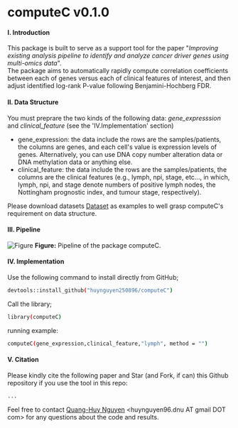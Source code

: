# computeC v0.1.0
#### I. Introduction
This package is built to serve as a support tool for the paper "*Improving existing analysis pipeline to identify and analyze cancer driver genes using multi-omics data*". </br> The package aims to automatically rapidly compute correlation coefficients between each of genes versus each of clinical features of interest, and then adjust identified log-rank P-value following Benjamini-Hochberg FDR. </br> 

#### II. Data Structure
You must preprare the two kinds of the following data: *gene_expresssion* and *clinical_feature* (see the 'IV.Implementation' section) 
- gene_expression: the data include the rows are the samples/patients, the columns are genes, and each cell's value is expression levels of genes. Alternatively, you can use DNA copy number alteration data or DNA methylation data or anything else.
- clinical_feature: the data include the rows are the samples/patients, the columns are the clinical features (e.g., lymph, npi, stage, etc..., in which, lymph, npi, and stage denote numbers of positive lymph nodes, the Nottingham prognostic index, and tumour stage, respectively).

Please download datasets [Dataset](https://github.com/huynguyen250896/computeC/tree/master/Dataset) as examples to well grasp computeC's requirement on data structure.

#### III. Pipeline
![Figure](https://imgur.com/IbeMRhv.png)
**Figure:** Pipeline of the package computeC.

#### IV. Implementation
Use the following command to install directly from GitHub;
```sh
devtools::install_github("huynguyen250896/computeC")
```
Call the library;
```sh
library(computeC)
```
running example:
```sh
computeC(gene_expression,clinical_feature,"lymph", method = "")
```
#### V. Citation
Please kindly cite the following paper and Star (and Fork, if can) this Github repository if you use the tool in this repo: </br>
```sh
...
```

Feel free to contact [Quang-Huy Nguyen](https://github.com/huynguyen250896) <huynguyen96.dnu AT gmail DOT com> for any questions about the code and results.
